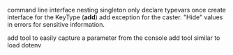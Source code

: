 command line interface
nesting
singleton
only declare typevars once
create interface for the KeyType (__add__)
add exception for the caster. "Hide" values in errors for sensitive information.

add tool to easily capture a parameter from the console
add tool similar to load dotenv